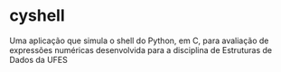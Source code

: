 # cyshell
Uma aplicação que simula o shell do Python, em C, para avaliação de expressões numéricas desenvolvida para a disciplina de Estruturas de Dados da UFES 
